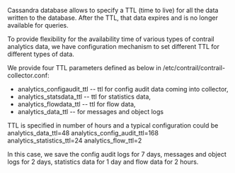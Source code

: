 Cassandra database allows to specify a TTL (time to live) for all the data written to the database. After the TTL, that data expires and is no longer available for queries.

To provide flexibility for the availability time of various types of contrail analytics data, we have configuration mechanism to set different TTL for different types of data.

We provide four TTL parameters defined as below in /etc/contrail/contrail-collector.conf: 
* analytics_configaudit_ttl -- ttl for config audit data coming into collector,
* analytics_statsdata_ttl -- ttl for statistics data,
* analytics_flowdata_ttl -- ttl for flow data,
* analytics_data_ttl -- for messages and object logs

TTL is specified in number of hours and a typical configuration could be
analytics_data_ttl=48
analytics_config_audit_ttl=168
analytics_statistics_ttl=24
analytics_flow_ttl=2

In this case, we save the config audit logs for 7 days, messages and object logs for 2 days, statistics data for 1 day and flow data for 2 hours.
